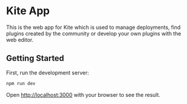 # Kite App

This is the web app for Kite which is used to manage deployments, find plugins created by the community or develop your own plugins with the web editor.

## Getting Started

First, run the development server:

```bash
npm run dev
```

Open [http://localhost:3000](http://localhost:3000) with your browser to see the result.
